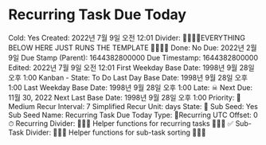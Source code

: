 # Recurring Task Due Today

Cold: Yes
Created: 2022년 7월 9일 오전 12:01
Divider: 🛑🛑🛑🛑EVERYTHING BELOW HERE JUST RUNS THE TEMPLATE 🛑🛑🛑🛑
Done: No
Due: 2022년 2월 9일
Due Stamp (Parent): 1644382800000
Due Timestamp: 1644382800000
Edited: 2022년 7월 9일 오전 12:01
First Weekday Base Date: 1998년 9월 28일 오후 1:00
Kanban - State: To Do
Last Day Base Date: 1998년 9월 28일 오후 1:00
Last Weekday Base Date: 1998년 9월 28일 오후 1:00
Late: ☠
Next Due: 11월 30, 2022
Next Last Base Date: 1998년 9월 28일 오후 1:00
Priority: 🧀 Medium
Recur Interval: 7
Simplified Recur Unit: days
State: 🔴
Sub Seed: Yes
Sub Seed Name: Recurring Task Due Today
Type: 🔄Recurring
UTC Offset: 0
⏱ Recurring Divider: 🛑🛑🛑 Helper functions for recurring tasks 🛑🛑🛑
✅ Sub-Task Divider: 🛑🛑🛑 Helper functions for sub-task sorting 🛑🛑🛑